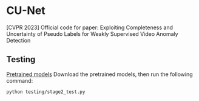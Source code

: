 # CU-Net
[CVPR 2023] Official code for paper: Exploiting Completeness and Uncertainty of Pseudo Labels for Weakly Supervised Video Anomaly Detection

Testing
-------
[Pretrained models](https://1drv.ms/f/s!AgUzsAv5iJefjzwzAVgodGN8ynNG?e=YIhAQD)
Download the pretrained models, then run the following command:
```shell
python testing/stage2_test.py
```
